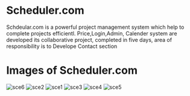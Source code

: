 # Scheduler.com

Schdeular.com is a powerful project management system which help to complete projects efficientl. Price,Login,Admin, Calender system are developed its collaborative project,
completed in five days, area of responsibility is to Develope Contact section


# Images of Scheduler.com





![sce6](https://user-images.githubusercontent.com/106136277/212605251-7e6d8f8c-232b-4eef-8254-17532c0176e6.png)
![sce2](https://user-images.githubusercontent.com/106136277/212605255-5031ec27-7b56-4bae-9887-a5e5136c22e6.png)
![sce1](https://user-images.githubusercontent.com/106136277/212605258-6b47f2e2-856d-40d9-a92b-f5622002b444.png)
![sce3](https://user-images.githubusercontent.com/106136277/212605267-800edaca-9411-4810-b973-0b3a9a042c45.png)
![sce4](https://user-images.githubusercontent.com/106136277/212605273-e84832c8-0887-44ac-853c-0c9a3df6da6d.png)
![sce5](https://user-images.githubusercontent.com/106136277/212605277-d311a3cb-9f1d-46eb-bbb8-28da1ff676ea.png)
